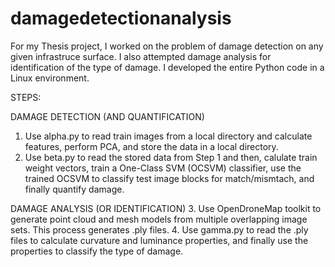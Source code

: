 # damagedetectionanalysis

For my Thesis project, I worked on the problem of damage detection on any given infrastruce surface. I also attempted damage analysis for identification of the type of damage. I developed the entire Python code in a Linux environment.

STEPS:

DAMAGE DETECTION (AND QUANTIFICATION)
1. Use alpha.py to read train images from a local directory and calculate features, perform PCA, and store the data in a local directory.
2. Use beta.py to read the stored data from Step 1 and then, calulate train weight vectors, train a One-Class SVM (OCSVM) classifier, use the trained OCSVM to classify test image blocks for match/mismtach, and finally quantify damage.


DAMAGE ANALYSIS (OR IDENTIFICATION)
3. Use OpenDroneMap toolkit to generate point cloud and mesh models from multiple overlapping image sets. This process generates .ply files.
4. Use gamma.py to read the .ply files to calculate curvature and luminance properties, and finally use the properties to classify the type of damage.
